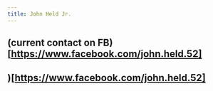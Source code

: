 ```yaml
---
title: John Held Jr.
---
```


## (current contact on FB)[https://www.facebook.com/john.held.52]
## )[https://www.facebook.com/john.held.52]